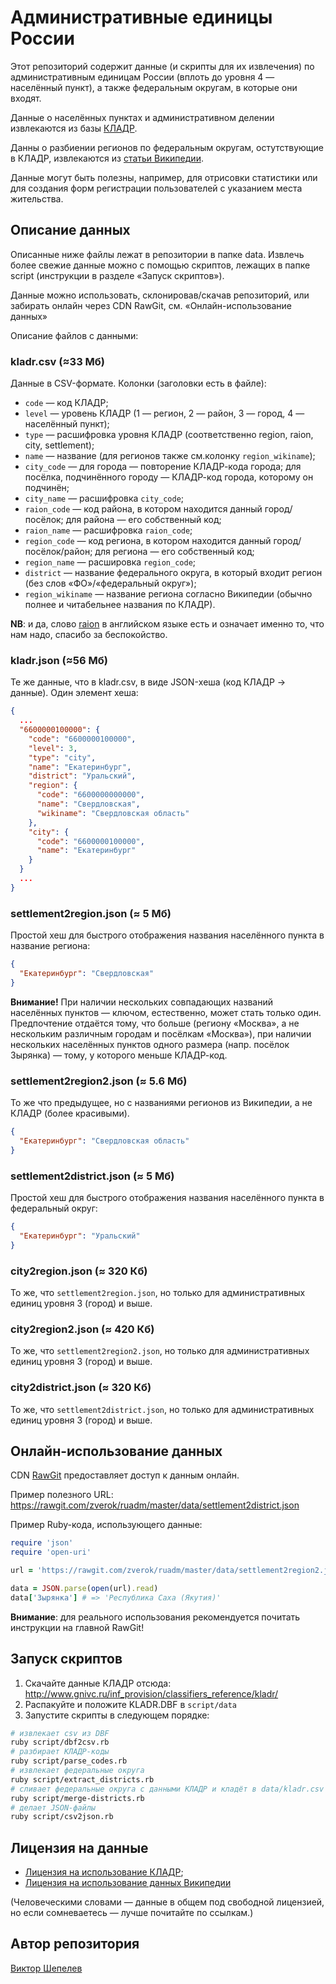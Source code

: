 Административные единицы России
===============================

Этот репозиторий содержит данные (и скрипты для их извлечения) по
административным единицам России (вплоть до уровня 4 — населённый пункт),
а также федеральным округам, в которые они входят.

Данные о населённых пунктах и административном делении извлекаются из базы
[КЛАДР](http://www.gnivc.ru/inf_provision/classifiers_reference/kladr/).

Данны о разбиении регионов по федеральным округам, остутствующие в КЛАДР,
извлекаются из [статьи Википедии](https://ru.wikipedia.org/wiki/%D0%A4%D0%B5%D0%B4%D0%B5%D1%80%D0%B0%D0%BB%D1%8C%D0%BD%D1%8B%D0%B5_%D0%BE%D0%BA%D1%80%D1%83%D0%B3%D0%B0_%D0%A0%D0%BE%D1%81%D1%81%D0%B8%D0%B9%D1%81%D0%BA%D0%BE%D0%B9_%D0%A4%D0%B5%D0%B4%D0%B5%D1%80%D0%B0%D1%86%D0%B8%D0%B8).

Данные могут быть полезны, например, для отрисовки статистики или для
создания форм регистрации пользователей с указанием места жительства.

## Описание данных

Описанные ниже файлы лежат в репозитории в папке data. Извлечь более
свежие данные можно с помощью скриптов, лежащих в папке script (инструкции
в разделе «Запуск скриптов»).

Данные можно использовать, склонировав/скачав репозиторий, или забирать
онлайн через CDN RawGit, см. «Онлайн-использование данных»

Описание файлов с данными:

### kladr.csv (≈33 Мб)

Данные в CSV-формате. Колонки (заголовки есть в файле):
* `code` — код КЛАДР;
* `level` — уровень КЛАДР (1 — регион, 2 — район, 3 — город, 4 — населённый пункт);
* `type` — расшифровка уровня КЛАДР (соответственно region, raion, city, settlement);
* `name` — название (для регионов также см.колонку `region_wikiname`);
* `city_code` — для города — повторение КЛАДР-кода города; для посёлка,
  подчинённого городу — КЛАДР-код города, которому он подчинён;
* `city_name` — расшифровка `city_code`;
* `raion_code` — код района, в котором находится данный город/посёлок;
  для района — его собственный код;
* `raion_name` — расшифровка `raion_code`;
* `region_code` — код региона, в котором находится данный город/посёлок/район;
  для региона — его собственный код;
* `region_name` — расшировка `region_code`;
* `district` — название федерального округа, в который входит регион
  (без слов «ФО»/«федеральный округ»);
* `region_wikiname` — название региона согласно Википедии (обычно полнее
  и читабельнее названия по КЛАДР).

**NB**: и да, слово [raion](https://en.wikipedia.org/wiki/Raion)
в английском языке есть и означает именно то, что нам надо, спасибо за
беспокойство.

### kladr.json (≈56 Мб)

Те же данные, что в kladr.csv, в виде JSON-хеша (код КЛАДР → данные).
Один элемент хеша:

```json
{
  ...
  "6600000100000": {
    "code": "6600000100000",
    "level": 3,
    "type": "city",
    "name": "Екатеринбург",
    "district": "Уральский",
    "region": {
      "code": "6600000000000",
      "name": "Свердловская",
      "wikiname": "Свердловская область"
    },
    "city": {
      "code": "6600000100000",
      "name": "Екатеринбург"
    }
  }
  ...
}
```

### settlement2region.json (≈ 5 Мб)

Простой хеш для быстрого отображения названия населённого пункта в
название региона:
```json
{
  "Екатеринбург": "Свердловская"
}
```

**Внимание!** При наличии нескольких совпадающих названий населённых
пунктов — ключом, естественно, может стать только один. Предпочтение
отдаётся тому, что больше (региону «Москва», а не нескольким различным
городам и посёлкам «Москва»), при наличии нескольких населённых пунктов
одного размера (напр. посёлок Зырянка) — тому, у которого меньше КЛАДР-код.

### settlement2region2.json (≈ 5.6 Мб)

То же что предыдущее, но с названиями регионов из Википедии, а не КЛАДР
(более красивыми).
```json
{
  "Екатеринбург": "Свердловская область"
}
```

### settlement2district.json (≈ 5 Мб)

Простой хеш для быстрого отображения названия населённого пункта в
федеральный округ:
```json
{
  "Екатеринбург": "Уральский"
}
```

### city2region.json (≈ 320 Кб)

То же, что `settlement2region.json`, но только для административных
единиц уровня 3 (город) и выше.

### city2region2.json (≈ 420 Кб)

То же, что `settlement2region2.json`, но только для административных
единиц уровня 3 (город) и выше.

### city2district.json (≈ 320 Кб)

То же, что `settlement2district.json`, но только для административных
единиц уровня 3 (город) и выше.

## Онлайн-использование данных

CDN [RawGit](https://rawgit.com/) предоставляет доступ к данным онлайн.

Пример полезного URL: https://rawgit.com/zverok/ruadm/master/data/settlement2district.json

Пример Ruby-кода, использующего данные:

```ruby
require 'json'
require 'open-uri'

url = 'https://rawgit.com/zverok/ruadm/master/data/settlement2region2.json'

data = JSON.parse(open(url).read)
data['Зырянка'] # => 'Республика Саха (Якутия)'
```

**Внимание**: для реального использования рекомендуется почитать
инструкции на главной RawGit!


## Запуск скриптов

1. Скачайте данные КЛАДР отсюда: http://www.gnivc.ru/inf_provision/classifiers_reference/kladr/
2. Распакуйте и положите KLADR.DBF в `script/data`
3. Запустите скрипты в следующем порядке:

```bash
# извлекает csv из DBF
ruby script/dbf2csv.rb
# разбирает КЛАДР-коды
ruby script/parse_codes.rb
# извлекает федеральные округа
ruby script/extract_districts.rb
# сливает федеральные округа с данными КЛАДР и кладёт в data/kladr.csv
ruby script/merge-districts.rb
# делает JSON-файлы
ruby script/csv2json.rb
```

## Лицензия на данные

* [Лицензия на использование КЛАДР](http://www.gnivc.ru/inf_provision/classifiers_reference/kladr/);
* [Лицензия на использование данных Википедии](https://ru.wikipedia.org/wiki/%D0%92%D0%B8%D0%BA%D0%B8%D0%BF%D0%B5%D0%B4%D0%B8%D1%8F:%D0%A2%D0%B5%D0%BA%D1%81%D1%82_%D0%BB%D0%B8%D1%86%D0%B5%D0%BD%D0%B7%D0%B8%D0%B8_Creative_Commons_Attribution-ShareAlike_3.0_Unported)

(Человеческими словами — данные в общем под свободной лицензией, но
если сомневаетесь — лучше почитайте по ссылкам.)

## Автор репозитория

[Виктор Шепелев](https://zverok.github.io)
